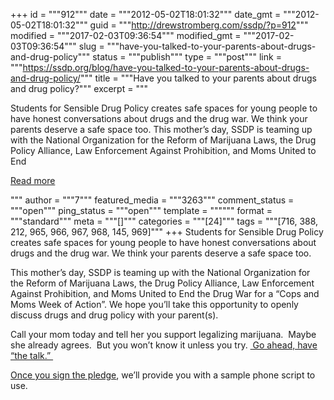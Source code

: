 +++
id = """912"""
date = """2012-05-02T18:01:32"""
date_gmt = """2012-05-02T18:01:32"""
guid = """http://drewstromberg.com/ssdp/?p=912"""
modified = """2017-02-03T09:36:54"""
modified_gmt = """2017-02-03T09:36:54"""
slug = """have-you-talked-to-your-parents-about-drugs-and-drug-policy"""
status = """publish"""
type = """post"""
link = """https://ssdp.org/blog/have-you-talked-to-your-parents-about-drugs-and-drug-policy/"""
title = """Have you talked to your parents about drugs and drug policy?"""
excerpt = """<p>Students for Sensible Drug Policy creates safe spaces for young people to have honest conversations about drugs and the drug war. We think your parents deserve a safe space too. This mother&#8217;s day, SSDP is teaming up with the National Organization for the Reform of Marijuana Laws, the Drug Policy Alliance, Law Enforcement Against Prohibition, and Moms United to End</p>
<div class="h10"></div>
<p><a class="more-link2 flat" href="https://ssdp.org/blog/have-you-talked-to-your-parents-about-drugs-and-drug-policy/">Read more</a></p>
"""
author = """7"""
featured_media = """3263"""
comment_status = """open"""
ping_status = """open"""
template = """"""
format = """standard"""
meta = """[]"""
categories = """[24]"""
tags = """[716, 388, 212, 965, 966, 967, 968, 145, 969]"""
+++
Students for Sensible Drug Policy creates safe spaces for young people to have honest conversations about drugs and the drug war. We think your parents deserve a safe space too.



This mother&#8217;s day, SSDP is teaming up with the National Organization for the Reform of Marijuana Laws, the Drug Policy Alliance, Law Enforcement Against Prohibition, and Moms United to End the Drug War for a &#8220;Cops and Moms Week of Action&#8221;. We hope you&#8217;ll take this opportunity to openly discuss drugs and drug policy with your parent(s).



Call your mom today and tell her you support legalizing marijuana.  Maybe she already agrees.  But you won&#8217;t know it unless you try. <a href="http://ssdp.org/action/the-talk" target="_blank"> Go ahead, have &#8220;the talk.&#8221; </a>



<a href="http://ssdp.org/action/the-talk" target="_blank">Once you sign the pledge</a>, we&#8217;ll provide you with a sample phone script to use.
